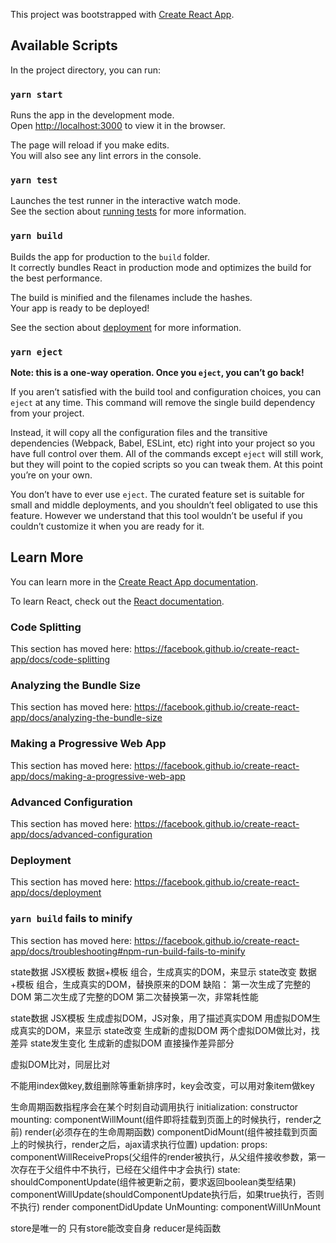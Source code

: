 This project was bootstrapped with [Create React App](https://github.com/facebook/create-react-app).

## Available Scripts

In the project directory, you can run:

### `yarn start`

Runs the app in the development mode.<br />
Open [http://localhost:3000](http://localhost:3000) to view it in the browser.

The page will reload if you make edits.<br />
You will also see any lint errors in the console.

### `yarn test`

Launches the test runner in the interactive watch mode.<br />
See the section about [running tests](https://facebook.github.io/create-react-app/docs/running-tests) for more information.

### `yarn build`

Builds the app for production to the `build` folder.<br />
It correctly bundles React in production mode and optimizes the build for the best performance.

The build is minified and the filenames include the hashes.<br />
Your app is ready to be deployed!

See the section about [deployment](https://facebook.github.io/create-react-app/docs/deployment) for more information.

### `yarn eject`

**Note: this is a one-way operation. Once you `eject`, you can’t go back!**

If you aren’t satisfied with the build tool and configuration choices, you can `eject` at any time. This command will remove the single build dependency from your project.

Instead, it will copy all the configuration files and the transitive dependencies (Webpack, Babel, ESLint, etc) right into your project so you have full control over them. All of the commands except `eject` will still work, but they will point to the copied scripts so you can tweak them. At this point you’re on your own.

You don’t have to ever use `eject`. The curated feature set is suitable for small and middle deployments, and you shouldn’t feel obligated to use this feature. However we understand that this tool wouldn’t be useful if you couldn’t customize it when you are ready for it.

## Learn More

You can learn more in the [Create React App documentation](https://facebook.github.io/create-react-app/docs/getting-started).

To learn React, check out the [React documentation](https://reactjs.org/).

### Code Splitting

This section has moved here: https://facebook.github.io/create-react-app/docs/code-splitting

### Analyzing the Bundle Size

This section has moved here: https://facebook.github.io/create-react-app/docs/analyzing-the-bundle-size

### Making a Progressive Web App

This section has moved here: https://facebook.github.io/create-react-app/docs/making-a-progressive-web-app

### Advanced Configuration

This section has moved here: https://facebook.github.io/create-react-app/docs/advanced-configuration

### Deployment

This section has moved here: https://facebook.github.io/create-react-app/docs/deployment

### `yarn build` fails to minify

This section has moved here: https://facebook.github.io/create-react-app/docs/troubleshooting#npm-run-build-fails-to-minify

state数据
JSX模板
数据+模板 组合，生成真实的DOM，来显示
state改变
数据+模板 组合，生成真实的DOM，替换原来的DOM
缺陷：
第一次生成了完整的DOM
第二次生成了完整的DOM
第二次替换第一次，非常耗性能

state数据
JSX模板
生成虚拟DOM，JS对象，用了描述真实DOM
用虚拟DOM生成真实的DOM，来显示
state改变
生成新的虚拟DOM
两个虚拟DOM做比对，找差异
state发生变化
生成新的虚拟DOM
直接操作差异部分

虚拟DOM比对，同层比对

不能用index做key,数组删除等重新排序时，key会改变，可以用对象item做key

生命周期函数指程序会在某个时刻自动调用执行
initialization:
    constructor
mounting:
    componentWillMount(组件即将挂载到页面上的时候执行，render之前)
    render(必须存在的生命周期函数)
    componentDidMount(组件被挂载到页面上的时候执行，render之后，ajax请求执行位置)
updation:
    props:
        componentWillReceiveProps(父组件的render被执行，从父组件接收参数，第一次存在于父组件中不执行，已经在父组件中才会执行)
    state:
        shouldComponentUpdate(组件被更新之前，要求返回boolean类型结果)
        componentWillUpdate(shouldComponentUpdate执行后，如果true执行，否则不执行)
        render
        componentDidUpdate
UnMounting:
     componentWillUnMount


store是唯一的
只有store能改变自身
reducer是纯函数
